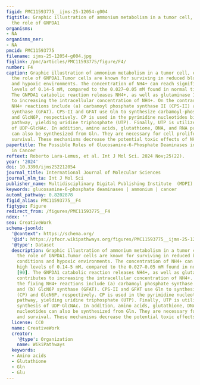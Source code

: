 ```yaml
---
figid: PMC11593775__ijms-25-12054-g004
figtitle: Graphic illustration of ammonium metabolism in a tumor cell, emphasizing
  the role of GNPDA1
organisms:
- NA
organisms_ner:
- NA
pmcid: PMC11593775
filename: ijms-25-12054-g004.jpg
figlink: /pmc/articles/PMC11593775/figure/F4/
number: F4
caption: Graphic illustration of ammonium metabolism in a tumor cell, emphasizing
  the role of GNPDA1.Tumor cells are known for surviving in reduced blood supply conditions
  and hypoxic environments. The concentration of NH4+ can reach significantly high
  levels of 0.14–5 mM, compared to the 0.027–0.05 mM found in normal tissues [90].
  The GNPDA1 catabolic reaction releases NH4+, as well as glutaminase 1, and contributes
  to increasing the intracellular concentration of NH4+. On the contrary, the fixing
  NH4+ reactions include (a) carbamoyl phosphate synthase II (CPS-II) and (b) GlcN6P
  synthase (GFAT). CPS-II and GFAT use Gln to synthesize carbamoyl-phosphate (CP)
  and GlcN6P, respectively. CP is used in the pyrimidine nucleotides biosynthetic
  pathway, yielding uridine triphosphate (UTP). Finally, UTP is utilized in the synthesis
  of UDP-GlcNAc. In addition, amino acids, glutathione, DNA, and RNA purine nucleotides
  can also be synthesized from Gln. They are necessary for cell proliferation and
  survival. These mechanisms decrease the potential toxic effects of NH4+
papertitle: The Possible Roles of Glucosamine-6-Phosphate Deaminases in Ammonium Metabolism
  in Cancer
reftext: Roberto Lara-Lemus, et al. Int J Mol Sci. 2024 Nov;25(22).
year: '2024'
doi: 10.3390/ijms252212054
journal_title: International Journal of Molecular Sciences
journal_nlm_ta: Int J Mol Sci
publisher_name: Multidisciplinary Digital Publishing Institute  (MDPI)
keywords: glucosamine-6-phosphate deaminases | ammonium | cancer
automl_pathway: 0.8202878
figid_alias: PMC11593775__F4
figtype: Figure
redirect_from: /figures/PMC11593775__F4
ndex: ''
seo: CreativeWork
schema-jsonld:
  '@context': https://schema.org/
  '@id': https://pfocr.wikipathways.org/figures/PMC11593775__ijms-25-12054-g004.html
  '@type': Dataset
  description: Graphic illustration of ammonium metabolism in a tumor cell, emphasizing
    the role of GNPDA1.Tumor cells are known for surviving in reduced blood supply
    conditions and hypoxic environments. The concentration of NH4+ can reach significantly
    high levels of 0.14–5 mM, compared to the 0.027–0.05 mM found in normal tissues
    [90]. The GNPDA1 catabolic reaction releases NH4+, as well as glutaminase 1, and
    contributes to increasing the intracellular concentration of NH4+. On the contrary,
    the fixing NH4+ reactions include (a) carbamoyl phosphate synthase II (CPS-II)
    and (b) GlcN6P synthase (GFAT). CPS-II and GFAT use Gln to synthesize carbamoyl-phosphate
    (CP) and GlcN6P, respectively. CP is used in the pyrimidine nucleotides biosynthetic
    pathway, yielding uridine triphosphate (UTP). Finally, UTP is utilized in the
    synthesis of UDP-GlcNAc. In addition, amino acids, glutathione, DNA, and RNA purine
    nucleotides can also be synthesized from Gln. They are necessary for cell proliferation
    and survival. These mechanisms decrease the potential toxic effects of NH4+
  license: CC0
  name: CreativeWork
  creator:
    '@type': Organization
    name: WikiPathways
  keywords:
  - Amino acids
  - Glutathione
  - Gln
  - Glu
---
```

